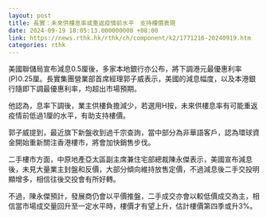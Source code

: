 ```yaml
---
layout: post
title: 長實：未來供樓息率或重返疫情前水平　支持樓價表現
date: 2024-09-19 18:05:13.000000000 +08:00
link: https://news.rthk.hk/rthk/ch/component/k2/1771216-20240919.htm
categories: rthk
---
```


美國聯儲局宣布減息0.5厘後，多家本地銀行亦公布，將下調港元最優惠利率(P)0.25厘。長實集團營業部首席經理郭子威表示，美國的減息幅度，以及本港銀行隨即下調最優惠利率，均超出市場預期。

他認為，息率下調後，業主供樓負擔減少，若選用H按，未來供樓息率有可能重返疫情前低過1厘的水平，有助支持樓價。

郭子威提到，最近旗下新盤收到過千宗查詢，當中部分為非華語客戶，認為環球資金開始重新關注香港樓市，將會加快銷售步伐。

二手樓市方面，中原地產亞太區副主席兼住宅部總裁陳永傑表示，美國宣布減息後，未見大量業主封盤和反價，大部分傾向維持放售定價，不過減息後二手交投明顯增多，相信往後交投會有所好轉。

不過，陳永傑預計，發展商仍會以平價推盤，二手成交亦會以較低價成交為主，相信當市場成交量回升至一定水平時，樓價才有望上升，估計樓價第四季或升3%。
